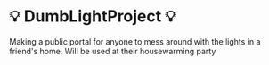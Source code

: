# :bulb: DumbLightProject :bulb: 
Making a public portal for anyone to mess around with the lights in a friend's home. Will be used at their housewarming party
